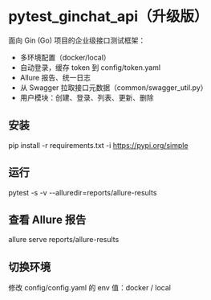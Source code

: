 # pytest_ginchat_api（升级版）

面向 Gin (Go) 项目的企业级接口测试框架：
- 多环境配置（docker/local）
- 自动登录，缓存 token 到 config/token.yaml
- Allure 报告、统一日志
- 从 Swagger 拉取接口元数据（common/swagger_util.py）
- 用户模块：创建、登录、列表、更新、删除

## 安装
pip install -r requirements.txt -i https://pypi.org/simple

## 运行
pytest -s -v --alluredir=reports/allure-results

## 查看 Allure 报告
allure serve reports/allure-results

## 切换环境
修改 config/config.yaml 的 env 值：docker / local
